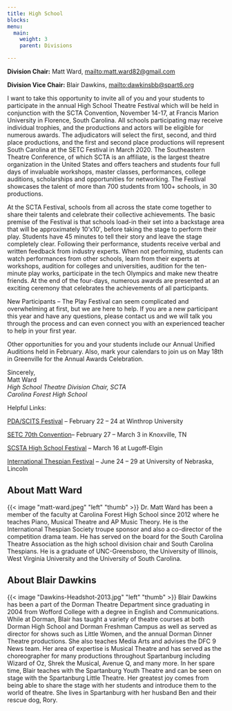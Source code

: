 ```yaml
---
title: High School
blocks:
menu:
  main:
    weight: 3
    parent: Divisions

---
```

**Division Chair:** Matt Ward, <mailto:matt.ward82@gmail.com>

**Division Vice Chair:** Blair Dawkins, <mailto:dawkinsbb@spart6.org>

I want to take this opportunity to invite all of you and your students to participate in the annual High School Theatre Festival which will be held in conjunction with the SCTA Convention, November 14-17, at Francis Marion University in Florence, South Carolina. All schools participating may receive individual trophies, and the productions and actors will be eligible for numerous awards. The adjudicators will select the first, second, and third place productions, and the first and second place productions will represent South Carolina at the SETC Festival in March 2020. The Southeastern Theatre Conference, of which SCTA is an affiliate, is the largest theatre organization in the United States and offers teachers and students four full days of invaluable workshops, master classes, performances, college auditions, scholarships and opportunities for networking. The Festival showcases the talent of more than 700 students from 100+ schools, in 30 productions.

At the SCTA Festival, schools from all across the state come together to share their talents and celebrate their collective achievements. The basic premise of the Festival is that schools load-in their set into a backstage area that will be approximately 10’x10′, before taking the stage to perform their play. Students have 45 minutes to tell their story and leave the stage completely clear. Following their performance, students receive verbal and written feedback from industry experts. When not performing, students can watch performances from other schools, learn from their experts at workshops, audition for colleges and universities, audition for the ten-minute play works, participate in the tech Olympics and make new theatre friends. At the end of the four-days, numerous awards are presented at an exciting ceremony that celebrates the achievements of all participants.

New Participants – The Play Festival can seem complicated and overwhelming at first, but we are here to help. If you are a new participant this year and have any questions, please contact us and we will talk you through the process and can even connect you with an experienced teacher to help in your first year.

Other opportunities for you and your students include our Annual Unified Auditions held in February. Also, mark your calendars to join us on May 18th in Greenville for the Annual Awards Celebration.

Sincerely,\
Matt Ward\
_High School Theatre Division Chair, SCTA_\
_Carolina Forest High School_

Helpful Links:

[PDA/SCITS Festival](https://www.pdascits.org/) – February 22 – 24 at Winthrop University

[SETC 70th Convention](https://www.setc.org/convention/)– February 27 – March 3 in Knoxville, TN

[SCSTA High School Festival](http://www.scsta.org/high-school.html) – March 16 at Lugoff-Elgin

[International Thespian Festival](https://www.schooltheatre.org/itf2019/home) – June 24 – 29 at University of Nebraska, Lincoln

## About Matt Ward

{{< image "matt-ward.jpeg" "left" "thumb" >}} Dr. Matt Ward has been a member of the faculty at Carolina Forest High School since 2012 where he teaches Piano, Musical Theatre and AP Music Theory. He is the International Thespian Society troupe sponsor and also a co-director of the competition drama team. He has served on the board for the South Carolina Theatre Association as the high school division chair and South Carolina Thespians. He is a graduate of UNC-Greensboro, the University of Illinois, West Virginia University and the University of South Carolina.​

## About Blair Dawkins

{{< image "Dawkins-Headshot-2013.jpg" "left" "thumb" >}} Blair Dawkins has been a part of the Dorman Theatre Department since graduating in 2004 from Wofford College with a degree in English and Communications. While at Dorman, Blair has taught a variety of theatre courses at both Dorman High School and Dorman Freshman Campus as well as served as director for shows such as Little Women, and the annual Dorman Dinner Theatre productions. She also teaches Media Arts and advises the DFC 9 News team. Her area of expertise is Musical Theatre and has served as the choreographer for many productions throughout Spartanburg including Wizard of Oz, Shrek the Musical, Avenue Q, and many more. In her spare time, Blair teaches with the Spartanburg Youth Theatre and can be seen on stage with the Spartanburg Little Theatre. Her greatest joy comes from being able to share the stage with her students and introduce them to the world of theatre. She lives in Spartanburg with her husband Ben and their rescue dog, Rory.

